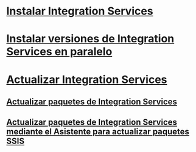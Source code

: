 # [Instalar Integration Services](install-integration-services.md)
# [Instalar versiones de Integration Services en paralelo](installing-integration-services-versions-side-by-side.md)

# [Actualizar Integration Services](upgrade-integration-services.md)
## [Actualizar paquetes de Integration Services](upgrade-integration-services-packages.md)
## [Actualizar paquetes de Integration Services mediante el Asistente para actualizar paquetes SSIS](upgrade-integration-services-packages-using-the-ssis-package-upgrade-wizard.md)
